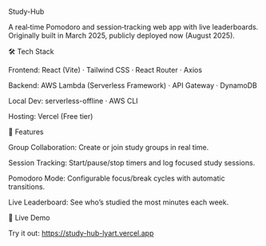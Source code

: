 Study-Hub

A real‑time Pomodoro and session‑tracking web app with live leaderboards. Originally built in March 2025, publicly deployed now (August 2025).

🛠 Tech Stack

Frontend: React (Vite) · Tailwind CSS · React Router · Axios

Backend: AWS Lambda (Serverless Framework) · API Gateway · DynamoDB

Local Dev: serverless-offline · AWS CLI

Hosting: Vercel (Free tier)

🚀 Features

Group Collaboration: Create or join study groups in real time.

Session Tracking: Start/pause/stop timers and log focused study sessions.

Pomodoro Mode: Configurable focus/break cycles with automatic transitions.

Live Leaderboard: See who’s studied the most minutes each week.

🔗 Live Demo

Try it out: https://study-hub-lyart.vercel.app
